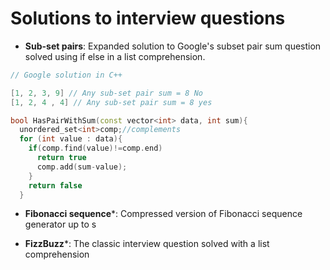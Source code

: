 # Solutions to interview questions

- **Sub-set pairs**: Expanded solution to Google's subset pair sum question solved using if else in a list comprehension.
```C++
// Google solution in C++

[1, 2, 3, 9] // Any sub-set pair sum = 8 No
[1, 2, 4 , 4] // Any sub-set pair sum = 8 yes

bool HasPairWithSum(const vector<int> data, int sum){
  unordered_set<int>comp;//complements
  for (int value : data){
    if(comp.find(value)!=comp.end) 
      return true
      comp.add(sum-value);
    }
    return false
  }
```
- **Fibonacci sequence***: Compressed version of Fibonacci sequence generator up to s

- **FizzBuzz***: The classic interview question solved with a list comprehension
